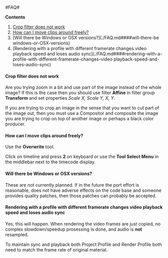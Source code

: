 #FAQ#

**Contents**

  1. [Crop filter does not work](./FAQ.md####crop-filter-does-not-work)
  2. [How can I move clips around freely?](./FAQ.md####how-can-i-move-clips-around-freely)
  3. [Will there be Windows or OSX versions?](./FAQ.md####will-there-be windows-or-OSX-versions)
  4. [Rendering with a profile with different framerate changes video playback speed and loses audio sync](./FAQ.md####rendering-with-a-profile-with-different-framerate-changes-video playback-speed-and-loses-audio-sync)

#### Crop filter does not work

Are you trying zoom in a bit and use part of the image instead of the whole image?
If this is the case then you should use filter **Affine** in filter group **Transform** and set properties *Scale X, Scale Y, X, Y*.

If you are trying to crop an image in the sense that you want to cut part of the image out, then you must use a Compositor and composite the image you are trying to crop on top of another image or perhaps a black color producer.


#### How can I move clips around freely?

Use the **Overwrite** tool.

Click on timeline and press **2** on keyboard or use the **Tool Select Menu** in the middlebar next to the timecode display.

#### Will there be Windows or OSX versions?

These are not currently planned. If in the future the port effort is reasonable, does not have adverse effects on the code base and someone provides quality patches, then those patches can probably be accepted.


#### Rendering with a profile with different framerate changes video playback speed and loses audio sync ####

Yes, this will happen. When rendering the video frames are just copied, no complex slowdown/speedup prosessing is done, and audio is **not** resampled.

To maintain sync and playback both Project Profile and Render Profile both need to match the frame rate of original material.  
